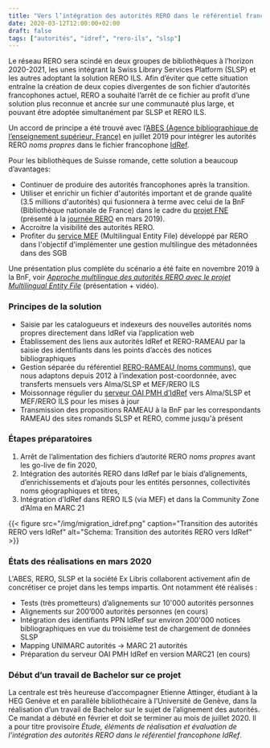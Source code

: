 ```yaml
---
title: "Vers l’intégration des autorités RERO dans le référentiel francophone IdRef"
date: 2020-03-12T12:00:00+02:00
draft: false
tags: ["autorités", "idref", "rero-ils", "slsp"]
---
```


Le réseau RERO sera scindé en deux groupes de bibliothèques à l’horizon 2020-2021, les unes intégrant la Swiss Library Services Platform (SLSP) et les autres adoptant la solution RERO ILS. Afin d’éviter que cette situation entraîne la création de deux copies divergentes de son fichier d’autorités francophones actuel, RERO a souhaité l’arrêt de ce fichier au profit d’une solution plus reconnue et ancrée sur une communauté plus large, et pouvant être adoptée simultanément par SLSP et RERO ILS. 

<!--more-->

Un accord de principe a été trouvé avec l’[ABES (Agence bibliographique de l’enseignement supérieur, France)](http://www.abes.fr/) en juillet 2019 pour intégrer les autorités RERO *noms propres* dans le fichier francophone [IdRef](https://www.idref.fr/).

Pour les bibliothèques de Suisse romande, cette solution a beaucoup d’avantages:

* Continuer de produire des autorités francophones après la transition. 
* Utiliser et enrichir un fichier d'autorités important et de grande qualité (3.5 millions d'autorités) qui fusionnera à terme avec celui de la BnF (Bibliothèque nationale de France) dans le cadre du [projet FNE](https://www.transition-bibliographique.fr/fne/fichier-national-entites/) (présenté à la [journée RERO](https://www.rero.ch/pdfview.php?section=communique&filename=JR19_FNE_journee_RERO.pdf) en mars 2019).
* Accroitre la visibilité des autorités RERO. 
* Profiter du [service MEF](https://mef.test.rero.ch/) (Multilingual Entity File) développé par RERO dans l'objectif d'implémenter une gestion multilingue des métadonnées dans des SGB

Une présentation plus complète du scénario a été faite en novembre 2019 à la BnF, voir *[Approche multilingue des autorités RERO avec le projet Multilingual Entity File](https://www.transition-bibliographique.fr/2019-09-26-inscriptions-ouvertes-4e-journee-metadonnees-bibliotheques-15-novembre-2019/)* (présentation + vidéo).

### Principes de la solution

* Saisie par les catalogueurs et indexeurs des nouvelles autorités noms propres directement dans IdRef via l’application web
* Établissement des liens aux autorités IdRef et RERO-RAMEAU par la saisie des identifiants dans les points d’accès des notices bibliographiques
* Gestion séparée du référentiel [RERO-RAMEAU (noms communs)](https://www.rero.ch/pdfview.php?section=ressources&filename=rameau_dans_le_reseau_suisse_rero_20141106.pdf), que nous adaptons depuis 2012 à l’indexation post-coordonnée, avec transferts mensuels vers Alma/SLSP et MEF/RERO ILS
* Moissonnage régulier du [serveur OAI PMH d’IdRef](http://www.abes.fr/Autorites-et-referentiels/Services-disponibles/Entrepot-OAI-PMH-IdRef) vers Alma/SLSP et MEF/RERO ILS pour les mises à jour
* Transmission des propositions RAMEAU à la BnF par les correspondants RAMEAU des sites romands SLSP et RERO, comme jusqu'à présent

### Étapes préparatoires

1. Arrêt de l’alimentation des fichiers d’autorité RERO *noms propres* avant les go-live de fin 2020,
1. Intégration des autorités RERO dans IdRef par le biais d’alignements, d’enrichissements et d’ajouts pour les entités personnes, collectivités noms géographiques et titres, 
1. Intégration d’IdRef dans RERO ILS (via MEF) et dans la Community Zone d’Alma en MARC 21

{{< figure src="/img/migration_idref.png" caption="Transition des autorités RERO vers IdRef" alt="Schema: Transition des autorités RERO vers IdRef" >}}

### États des réalisations en mars 2020

L'ABES, RERO, SLSP et la société Ex Libris collaborent activement afin de concrétiser ce projet dans les temps impartis. Ont notamment été réalisés :

* Tests (très prometteurs) d’alignements sur 10'000 autorités personnes
* Alignements sur 200’000 autorités personnes (en cours)
* Intégration des identifiants PPN IdRef sur environ 200'000 notices bibliographiques en vue du troisième test de chargement de données SLSP
* Mapping UNIMARC autorités -> MARC 21 autorités
* Préparation du serveur OAI PMH IdRef en version MARC21 (en cours)

### Début d’un travail de Bachelor sur ce projet

La centrale est très heureuse d’accompagner Etienne Attinger, étudiant à la HEG Genève et en parallèle bibliothécaire à l’Université de Genève, dans la réalisation d’un travail de Bachelor sur le sujet de l’alignement des autorités. Ce mandat a débuté en février et doit se terminer au mois de juillet 2020. Il a pour titre provisoire *Étude, éléments de réalisation et évaluation de l’intégration des autorités RERO dans le référentiel francophone IdRef*.
